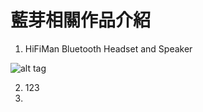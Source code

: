 
# 藍芽相關作品介紹

1. HiFiMan Bluetooth Headset and Speaker

![alt tag](https://i.imgur.com/ynskBp9.jpg)

2.  123
3.  
